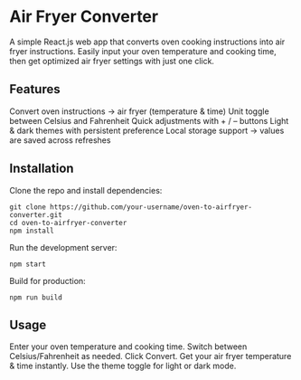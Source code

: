 # Air Fryer Converter 

A simple React.js web app that converts oven cooking instructions into air fryer instructions.
Easily input your oven temperature and cooking time, then get optimized air fryer settings with just one click.

## Features

Convert oven instructions → air fryer (temperature & time)
Unit toggle between Celsius and Fahrenheit
Quick adjustments with + / – buttons
Light & dark themes with persistent preference
Local storage support → values are saved across refreshes

## Installation

Clone the repo and install dependencies:
```
git clone https://github.com/your-username/oven-to-airfryer-converter.git
cd oven-to-airfryer-converter
npm install
```
Run the development server:
```
npm start
```
Build for production:
```
npm run build
```

## Usage

Enter your oven temperature and cooking time.
Switch between Celsius/Fahrenheit as needed.
Click Convert.
Get your air fryer temperature & time instantly.
Use the theme toggle for light or dark mode.

